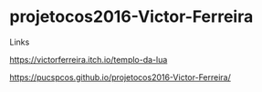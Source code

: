 # projetocos2016-Victor-Ferreira
Links

https://victorferreira.itch.io/templo-da-lua

https://pucspcos.github.io/projetocos2016-Victor-Ferreira/
